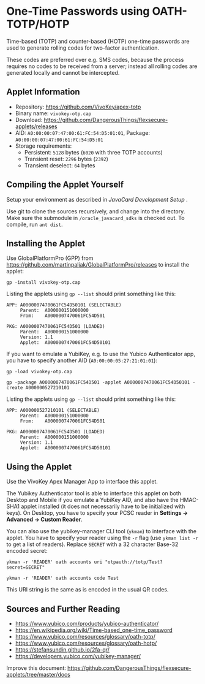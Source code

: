 # One-Time Passwords using OATH-TOTP/HOTP

Time-based (TOTP) and counter-based (HOTP) one-time passwords are used to generate rolling codes for two-factor authentication.

These codes are preferred over e.g. SMS codes, because the process requires no codes to be received from a server; instead all rolling codes are generated locally and cannot be intercepted.

## Applet Information

- Repository: https://github.com/VivoKey/apex-totp
- Binary name: `vivokey-otp.cap`
- Download: https://github.com/DangerousThings/flexsecure-applets/releases
- AID: `A0:00:00:07:47:00:61:FC:54:D5:01:01`, Package: `A0:00:00:07:47:00:61:FC:54:D5:01`
- Storage requirements:
  - Persistent: `5128` bytes (`6020` with three TOTP accounts)
  - Transient reset: `2296` bytes (`2392`)
  - Transient deselect: `64` bytes

## Compiling the Applet Yourself

Setup your environment as described in *JavaCard Development Setup* .

Use git to clone the sources recursively, and change into the directory. Make sure the submodule in `/oracle_javacard_sdks` is checked out. To compile, run `ant dist`.

## Installing the Applet

Use GlobalPlatformPro (GPP) from https://github.com/martinpaljak/GlobalPlatformPro/releases to install the applet:

```
gp -install vivokey-otp.cap
```

Listing the applets using `gp --list` should print something like this:

```
APP: A0000007470061FC54D50101 (SELECTABLE)
     Parent:  A000000151000000
     From:    A0000007470061FC54D501

PKG: A0000007470061FC54D501 (LOADED)
     Parent:  A000000151000000
     Version: 1.1
     Applet:  A0000007470061FC54D50101
```

If you want to emulate a YubiKey, e.g. to use the Yubico Authenticator app, you have to specify another AID (`A0:00:00:05:27:21:01:01`):

```
gp -load vivokey-otp.cap

gp -package A0000007470061FC54D501 -applet A0000007470061FC54D50101 -create A000000527210101
```

Listing the applets using `gp --list` should print something like this:

```
APP: A000000527210101 (SELECTABLE)
     Parent:  A000000151000000
     From:    A0000007470061FC54D501

PKG: A0000007470061FC54D501 (LOADED)
     Parent:  A000000151000000
     Version: 1.1
     Applet:  A0000007470061FC54D50101
```

## Using the Applet

Use the VivoKey Apex Manager App to interface this applet.

The Yubikey Authenticator tool is able to interface this applet on both Desktop and Mobile if you emulate a YubiKey AID, and also have the HMAC-SHA1 applet installed (it does not necessarily have to be initialized with keys). On Desktop, you have to specify your PCSC reader in **Settings -> Advanced -> Custom Reader**.

You can also use the yubikey-manager CLI tool (`ykman`) to interface with the applet. You have to specify your reader using the `-r` flag (use `ykman list -r` to get a list of readers). Replace `SECRET` with a 32 character Base-32 encoded secret:

```
ykman -r 'READER' oath accounts uri "otpauth://totp/Test?secret=SECRET"

ykman -r 'READER' oath accounts code Test
```

This URI string is the same as is encoded in the usual QR codes.

## Sources and Further Reading

- https://www.yubico.com/products/yubico-authenticator/
- https://en.wikipedia.org/wiki/Time-based_one-time_password
- https://www.yubico.com/resources/glossary/oath-totp/
- https://www.yubico.com/resources/glossary/oath-hotp/
- https://stefansundin.github.io/2fa-qr/
- https://developers.yubico.com/yubikey-manager/

Improve this document: https://github.com/DangerousThings/flexsecure-applets/tree/master/docs
